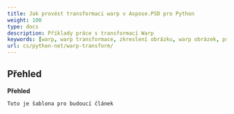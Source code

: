 ```yaml
---
title: Jak provést transformaci warp v Aspose.PSD pro Python
weight: 100
type: docs
description: Příklady práce s transformací Warp
keywords: [warp, warp transformace, zkreslení obrázku, warp obrázek, psd, psd api, python, ukázkový kód]
url: cs/python-net/warp-transform/
---
```


## **Přehled**

**Přehled**

    Toto je šablona pro budoucí článek
